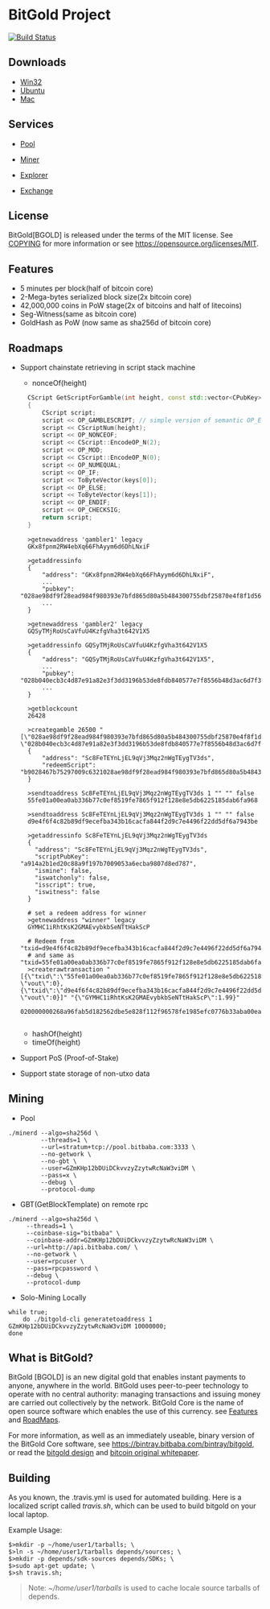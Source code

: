 BitGold Project 
=====================================

[![Build Status](https://travis-ci.org/bitbaba/bitgold.svg?branch=master)](https://travis-ci.org/bitbaba/bitgold)

Downloads
-------------

- [Win32](https://bintray.bitbaba.com/bitgold/bitgold-win32.tar.gz)
- [Ubuntu](https://bintray.bitbaba.com/bitgold/bitgold-ubuntu64.tar.gz)
- [Mac](https://bintray.bitbaba.com/bitgold/bitgold-mac.tar.gz)

Services
----------------

- [Pool](https://pool.bitbaba.com/)

- [Miner](https://github.com/bitbaba/cpuminer)

- [Explorer](https://bitgold.bitbaba.com/)

- [Exchange](https://ex.bitbaba.com/)

License
-------

BitGold[BGOLD] is released under the terms of the MIT license. 
See [COPYING](COPYING) for more information or see https://opensource.org/licenses/MIT.

Features
--------

- 5 minutes per block(half of bitcoin core)
- 2-Mega-bytes serialized block size(2x bitcoin core)
- 42,000,000 coins in PoW stage(2x of bitcoins and half of litecoins)
- Seg-Witness(same as bitcoin core)
- GoldHash as PoW (now same as sha256d of bitcoin core)

Roadmaps
----------------

- Support chainstate retrieving in script stack machine
  - nonceOf(height)
  
  ```c++
	CScript GetScriptForGamble(int height, const std::vector<CPubKey>& keys)
	{
	    CScript script;
	    script << OP_GAMBLESCRIPT; // simple version of semantic OP_EVAL
	    script << CScriptNum(height);
	    script << OP_NONCEOF;
	    script << CScript::EncodeOP_N(2);
	    script << OP_MOD;
	    script << CScript::EncodeOP_N(0);
	    script << OP_NUMEQUAL;
	    script << OP_IF;
	    script << ToByteVector(keys[0]);
	    script << OP_ELSE;
	    script << ToByteVector(keys[1]);
	    script << OP_ENDIF;
	    script << OP_CHECKSIG;
	    return script;
	}
  ```
  
  ```
	>getnewaddress 'gambler1' legacy 
	GKx8fpnm2RW4ebXq66FhAyym6d6DhLNxiF
	
	>getaddressinfo 
	{
  		"address": "GKx8fpnm2RW4ebXq66FhAyym6d6DhLNxiF",
		...
  		"pubkey": "028ae98df9f28ead984f980393e7bfd865d80a5b484300755dbf25870e4f8f1d56",
		...
	}
	
	>getnewaddress 'gambler2' legacy
	GQSyTMjRoUsCaVfuU4KzfgVha3t642V1X5
	
	>getaddressinfo GQSyTMjRoUsCaVfuU4KzfgVha3t642V1X5
	{
  		"address": "GQSyTMjRoUsCaVfuU4KzfgVha3t642V1X5",
		...
  		"pubkey": "028b040ecb3c4d87e91a82e3f3dd3196b53de8fdb840577e7f8556b48d3ac6d7f3",
		...
	}
	
	>getblockcount 
	26428
	
	>creategamble 26500 "[\"028ae98df9f28ead984f980393e7bfd865d80a5b484300755dbf25870e4f8f1d56\", \"028b040ecb3c4d87e91a82e3f3dd3196b53de8fdb840577e7f8556b48d3ac6d7f3\"]"
	{
  		"address": "Sc8FeTEYnLjEL9qVj3Mqz2nWgTEygTV3ds",
  		"redeemScript": "b9028467b75297009c6321028ae98df9f28ead984f980393e7bfd865d80a5b484300755dbf25870e4f8f1d566721028b040ecb3c4d87e91a82e3f3dd3196b53de8fdb840577e7f8556b48d3ac6d7f368ac"
	}
	
	>sendtoaddress Sc8FeTEYnLjEL9qVj3Mqz2nWgTEygTV3ds 1 "" "" false
	55fe01a00ea0ab336b77c0ef8519fe7865f912f128e8e5db6225185dab6fa968
	
	>sendtoaddress Sc8FeTEYnLjEL9qVj3Mqz2nWgTEygTV3ds 1 "" "" false
	d9e4f6f4c82b89df9ecefba343b16cacfa844f2d9c7e4496f22dd5df6a7943be
	
	>getaddressinfo Sc8FeTEYnLjEL9qVj3Mqz2nWgTEygTV3ds
	{
	  "address": "Sc8FeTEYnLjEL9qVj3Mqz2nWgTEygTV3ds",
	  "scriptPubKey": "a914a2b1ed20c88a9f197b7009053a6ecba9807d8ed787",
	  "ismine": false,
	  "iswatchonly": false,
	  "isscript": true,
	  "iswitness": false
	}
	
	# set a redeem address for winner
	>getnewaddress "winner" legacy
	GYMHC1iRhtKsK2GMAEvybkbSeNTtHakScP
	
	# Redeem from "txid=d9e4f6f4c82b89df9ecefba343b16cacfa844f2d9c7e4496f22dd5df6a7943be,vout=0"
	# and same as "txid=55fe01a00ea0ab336b77c0ef8519fe7865f912f128e8e5db6225185dab6fa968,vout=0"	
	>createrawtransaction "[{\"txid\":\"55fe01a00ea0ab336b77c0ef8519fe7865f912f128e8e5db6225185dab6fa968\", \"vout\":0},{\"txid\":\"d9e4f6f4c82b89df9ecefba343b16cacfa844f2d9c7e4496f22dd5df6a7943be\", \"vout\":0}]" "{\"GYMHC1iRhtKsK2GMAEvybkbSeNTtHakScP\":1.99}"
	020000000268a96fab5d182562dbe5e828f112f96578fe1985efc0776b33aba00ea001fe550000000000ffffffffbe43796adfd52df296447e9c2d4f84faac6cb143a3fbce9edf892bc8f4f6e4d90000000000ffffffff01c07fdc0b000000001976a9149f1f2a4013414b22dfb9aafd0e354fd83e45ec1888ac00000000


  ```
  - hashOf(height)
  - timeOf(height)

- Support PoS (Proof-of-Stake)

- Support state storage of non-utxo data

Mining 
-------------------
- Pool

```
./minerd --algo=sha256d \
         --threads=1 \
         --url=stratum+tcp://pool.bitbaba.com:3333 \
         --no-getwork \
         --no-gbt \
         --user=GZmKHp12bDUiDCkvvzyZzytwRcNaW3viDM \
         --pass=x \
         --debug \
         --protocol-dump
```

- GBT(GetBlockTemplate) on remote rpc

```
./minerd --algo=sha256d \
	 --threads=1 \
	 --coinbase-sig="bitbaba" \
	 --coinbase-addr=GZmKHp12bDUiDCkvvzyZzytwRcNaW3viDM \
	 --url=http://api.bitbaba.com/ \
	 --no-getwork \
	 --user=rpcuser \
	 --pass=rpcpassword \
	 --debug \
	 --protocol-dump
```

- Solo-Mining Locally

```
while true; 
    do ./bitgold-cli generatetoaddress 1 GZmKHp12bDUiDCkvvzyZzytwRcNaW3viDM 10000000; 
done
```

What is BitGold?
----------------

BitGold [BGOLD] is an new digital gold that enables instant payments to
anyone, anywhere in the world. BitGold uses peer-to-peer technology to operate
with no central authority: managing transactions and issuing money are carried
out collectively by the network. BitGold Core is the name of open source
software which enables the use of this currency. 
see [Features](https://github.com/bitbaba/bitgold/blob/master/README.md#features)
and [RoadMaps](https://github.com/bitbaba/bitgold/blob/master/README.md#roadmaps).

For more information, as well as an immediately useable, binary version of
the BitGold Core software, see https://bintray.bitbaba.com/bintray/bitgold, or read the
[bitgold design](http://blog.csdn.net/hacode/article/details/78369398) and
[bitcoin original whitepaper](https://bitcoincore.org/bitcoin.pdf).

Building
------------------

As you known, the .travis.yml is used for automated building. 
Here is a localized script called *travis.sh*, which can be used 
to build bitgold on your local laptop.

Example Usage:

```
$>mkdir -p ~/home/user1/tarballs; \
$>ln -s ~/home/user1/tarballs depends/sources; \
$>mkdir -p depends/sdk-sources depends/SDKs; \
$>sudo apt-get update; \
$>sh travis.sh;
```

>Note: *~/home/user1/tarballs* is used to cache locale source tarballs of depends.

